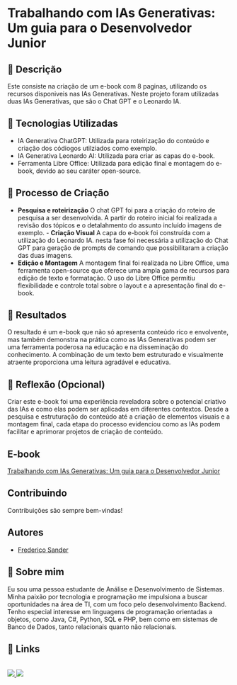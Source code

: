 # Trabalhando com IAs Generativas: Um guia para o Desenvolvedor Junior



## 📒 Descrição
Este consiste na criação de um e-book com 8 paginas, utilizando os recursos disponiveis nas IAs Generativas. Neste projeto foram utilizadas duas IAs Generativas, que são o Chat GPT e o Leonardo IA.


## 🤖 Tecnologias Utilizadas
- IA Generativa ChatGPT: Utilizada para roteirização do conteúdo e criação dos códiogos utilziados como exemplo.
- IA Generativa Leonardo AI: Utilizada para criar as capas do e-book.
- Ferramenta Libre Office: Utilizada para edição final e montagem do e-book, devido ao seu caráter open-source.

## 🧐 Processo de Criação
- **Pesquisa e roteirização**
O chat GPT foi para a criação do roteiro de pesquisa a ser desenvolvida. A partir do roteiro inicial foi realizada a revisão dos tópicos e o detalahmento do assunto incluído imagens de exemplo. - **Criação Visual**
A capa do e-book foi construída com a utilização do Leonardo IA. nesta fase foi necessária a utilização do Chat GPT para geração de prompts de comando que possibilitaram a criação das duas imagens.
- **Edição e Montagem**
A montagem final foi realizada no Libre Office, uma ferramenta open-source que oferece uma ampla gama de recursos para edição de texto e formatação. O uso do Libre Office permitiu flexibilidade e controle total sobre o layout e a apresentação final do e-book.
## 🚀 Resultados
O resultado é um e-book que não só apresenta conteúdo rico e envolvente, mas também demonstra na prática como as IAs Generativas podem ser uma ferramenta poderosa na educação e na disseminação do conhecimento. A combinação de um texto bem estruturado e visualmente atraente proporciona uma leitura agradável e educativa.

## 💭 Reflexão (Opcional)
Criar este e-book foi uma experiência reveladora sobre o potencial criativo das IAs e como elas podem ser aplicadas em diferentes contextos. Desde a pesquisa e estruturação do conteúdo até a criação de elementos visuais e a montagem final, cada etapa do processo evidenciou como as IAs podem facilitar e aprimorar projetos de criação de conteúdo.

## E-book
[Trabalhando com IAs Generativas: Um guia para o Desenvolvedor Junior](https://github.com/FredericoSander/lab-natty-or-not/blob/main/e-book/E-book%20IA.pdf)

## Contribuindo

Contribuições são sempre bem-vindas!

## Autores

- [Frederico Sander](https://github.com/FredericoSander)

## 🚀 Sobre mim
Eu sou uma pessoa estudante de Análise e Desenvolvimento de Sistemas. Minha paixão por tecnologia e programação me impulsiona a buscar oportunidades na área de TI, com um foco pelo desenvolvimento Backend. Tenho especial interesse em linguagens de programação orientadas a objetos, como Java, C#, Python, SQL e PHP, bem como em sistemas de Banco de Dados, tanto relacionais quanto não relacionais.


## 🔗 Links
<div style="display: inline_block"><br>
    <a href="mailto:sanderfn@hotmail.com"><img src = "https://img.shields.io/badge/Microsoft_Outlook-0078D4?style=for-the-badge&logo=microsoft-outlook&logoColor=white" target="_black">
  <a href="https://www.linkedin.com/in/frederico-cota-dev"><img src = "https://img.shields.io/badge/LinkedIn-0077B5?style=for-the-badge&logo=linkedin&logoColor=white" target="_black">  
</div>

